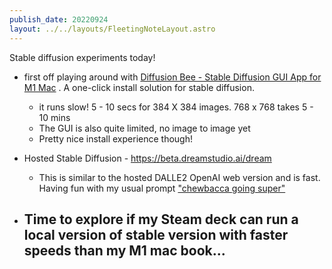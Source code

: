```yaml
---
publish_date: 20220924    
layout: ../../layouts/FleetingNoteLayout.astro
---
```

 Stable diffusion experiments today!

- first off playing around with [Diffusion Bee - Stable Diffusion GUI App for M1 Mac](https://github.com/divamgupta/diffusionbee-stable-diffusion-ui#diffusion-bee---stable-diffusion-gui-app-for-m1-mac) . A one-click install solution for stable diffusion.
	- it runs slow! 5 - 10 secs for 384 X 384 images. 768 x 768  takes 5 - 10 mins
	- The GUI is also quite limited, no image to image yet
	- Pretty nice install experience though!

- Hosted Stable Diffusion - https://beta.dreamstudio.ai/dream
	- This is similar to the hosted DALLE2 OpenAI web version and is fast. Having fun with my usual prompt ["chewbacca going super"](https://twitter.com/chiubaca/status/1573637290878017537?s=20&t=Imcg2A8-GSRznk22c4V6vw)


- Time to explore if my Steam deck can run a local version of stable version with faster speeds than my M1 mac book...
	- 